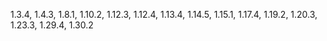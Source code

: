 1.3.4, 1.4.3, 1.8.1, 1.10.2, 1.12.3, 1.12.4, 1.13.4, 1.14.5, 1.15.1, 1.17.4, 1.19.2, 1.20.3, 1.23.3, 1.29.4, 1.30.2
